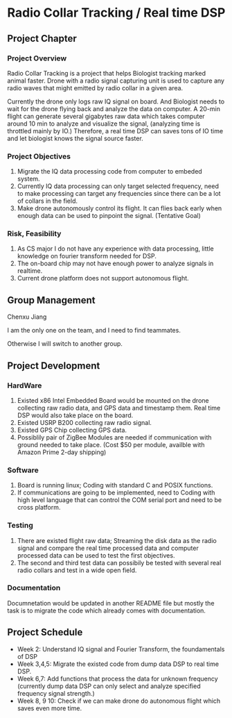 # Radio Collar Tracking / Real time DSP

## Project Chapter

### Project Overview
Radio Collar Tracking is a project that helps Biologist tracking marked animal faster. Drone with a radio signal capturing unit is used to capture any radio waves that might emitted by radio collar in a given area. 

Currently the drone only logs raw IQ signal on board. And Biologist needs to wait for the drone flying back and analyze the data on computer. A 20-min flight can generate several gigabytes raw data which takes computer around 10 min to analyze and visualize the signal, (analyzing time is throttled mainly by IO.) Therefore, a real time DSP can saves tons of IO time and let biologist knows the signal source faster.

### Project Objectives
1. Migrate the IQ data processing code from computer to embeded system.
2. Currently IQ data processing can only target selected frequency, need to make processing can target any frequencies since there can be a lot of collars in the field.
3. Make drone autonomously control its flight. It can flies back early when enough data can be used to pinpoint the signal. (Tentative Goal)

### Risk, Feasibility
1. As CS major I do not have any experience with data processing, little knowledge on fourier transform needed for DSP.
2. The on-board chip may not have enough power to analyze signals in realtime.
3. Current drone platform does not support autonomous flight.

## Group Management
Chenxu Jiang

I am the only one on the team, and I need to find teammates. 

Otherwise I will switch to another group.

## Project Development

### HardWare
1. Existed x86 Intel Embedded Board would be mounted on the drone collecting raw radio data, and GPS data and timestamp them. Real time DSP would also take place on the board.
2. Existed USRP B200 collecting raw radio signal.
3. Existed GPS Chip collecting GPS data.
4. Possiblily pair of ZigBee Modules are needed if communication with ground needed to take place. (Cost $50 per module, availble with Amazon Prime 2-day shipping)

### Software
1. Board is running linux; Coding with standard C and POSIX functions.
2. If communications are going to be implemented, need to Coding with high level language that can control the COM serial port and need to be cross platform.

### Testing
1. There are existed flight raw data; Streaming the disk data as the radio signal and compare the real time processed data and computer processed data can be used to test the first objectives.
2. The second and third test data can possibily be tested with several real radio collars and test in a wide open field.

### Documentation
Documnetation would be updated in another README file but mostly the task is to migrate the code which already comes with documentation.

## Project Schedule
- Week 2: Understand IQ signal and Fourier Transform, the foundamentals of DSP
- Week 3,4,5: Migrate the existed code from dump data DSP to real time DSP.
- Week 6,7: Add functions that process the data for unknown frequency (currently dump data DSP can only select and analyze specified frequency signal strength.)
- Week 8, 9 10: Check if we can make drone do autonomous flight which saves even more time.

